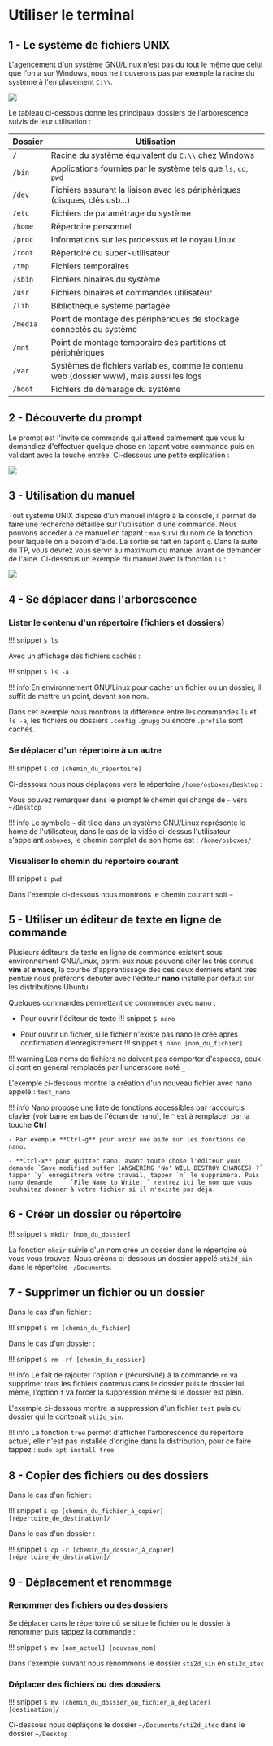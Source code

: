# Utiliser le terminal

## 1 - Le système de fichiers UNIX

L'agencement d'un système GNU/Linux n'est pas du tout le même que celui que l'on a sur Windows, nous ne trouverons pas par exemple la racine du système à l'emplacement ```C:\\```.

![](/tsti2d/linux/figures/arbo_linux.png)

Le tableau ci-dessous donne les principaux dossiers de l'arborescence suivis de leur utilisation :

|Dossier|Utilisation|
|---|---|
|```/```|Racine du système équivalent du ```C:\\``` chez Windows|
|```/bin```|Applications fournies par le système tels que ```ls```, ```cd```, ```pwd```|
|```/dev```|Fichiers assurant la liaison avec les périphériques (disques, clés usb...)|
|```/etc```|Fichiers de paramétrage du système|
|```/home```|Répertoire personnel|
|```/proc```|Informations sur les processus et le noyau Linux|
|```/root```|Répertoire du super-utilisateur|
|```/tmp```|Fichiers temporaires|
|```/sbin```|Fichiers binaires du système|
|```/usr```|Fichiers binaires et commandes utilisateur|
|```/lib```|Bibliothèque système partagée|
|```/media```|Point de montage des périphériques de stockage connectés au système|
|```/mnt```|Point de montage temporaire des partitions et périphériques|
|```/var```|Systèmes de fichiers variables, comme le contenu web (dossier www), mais aussi les logs|
|```/boot```|Fichiers de démarage du système|

## 2 - Découverte du prompt

Le prompt est l'invite de commande qui attend calmement que vous lui demandiez d'effectuer quelque chose en tapant votre commande puis en validant avec la touche entrée. Ci-dessous une petite explication :

![](/tsti2d/linux/figures/screen_term.png)

## 3 - Utilisation du manuel

Tout système UNIX dispose d'un manuel intégré à la console, il permet de faire une recherche détaillée sur l'utilisation d'une commande. Nous pouvons accéder à ce manuel en tapant : ```man``` suivi du nom de la fonction pour laquelle on a besoin d'aide. La sortie se fait en tapant ```q```. Dans la suite du TP, vous devrez vous servir au maximum du manuel avant de demander de l'aide.
Ci-dessous un exemple du manuel avec la fonction ```ls``` :

![](/tsti2d/linux/figures/man_ls.png)


## 4 - Se déplacer dans l'arborescence

### Lister le contenu d'un répertoire (fichiers et dossiers)

!!! snippet
    `$ ls`


Avec un affichage des fichiers cachés :

!!! snippet
    `$ ls -a`


!!! info
    En environnement GNU/Linux pour cacher un fichier ou un dossier, il suffit de mettre un point, devant son nom.


<script type="text/javascript" src="https://asciinema.org/a/VoPokxkkh2iETLvZgpTDwNlVO.js" id="asciicast-VoPokxkkh2iETLvZgpTDwNlVO" async></script>

Dans cet exemple nous montrons la différence entre les commandes `ls` et `ls -a`, les fichiers ou dossiers ```.config``` ```.gnupg``` ou encore ```.profile``` sont cachés.

### Se déplacer d'un répertoire à un autre

!!! snippet
    `$ cd [chemin_du_répertoire]`

Ci-dessous nous nous déplaçons vers le répertoire ```/home/osboxes/Desktop``` :

<script type="text/javascript" src="https://asciinema.org/a/CDSOSI8eEYwEsWaeuLFVMYfaG.js" id="asciicast-CDSOSI8eEYwEsWaeuLFVMYfaG" async></script>

Vous pouvez remarquer dans le prompt le chemin qui change de ```~``` vers ```~/Desktop```

!!! info
    Le symbole `~` dit tilde dans un système GNU/Linux représente le home de l'utilisateur, dans le cas de la vidéo ci-dessus l'utilisateur s'appelant `osboxes`, le chemin complet de son    home est : `/home/osboxes/`


### Visualiser le chemin du répertoire courant

!!! snippet
    `$ pwd`


Dans l'exemple ci-dessous nous montrons le chemin courant soit `~`

<script type="text/javascript" src="https://asciinema.org/a/xum77NOg3VCXgZRJ93KEIYhup.js" id="asciicast-xum77NOg3VCXgZRJ93KEIYhup" async></script>

## 5 - Utiliser un éditeur de texte en ligne de commande

Plusieurs éditeurs de texte en ligne de commande existent sous environnement GNU/Linux, parmi eux nous pouvons citer les très connus **vim** et **emacs**, la courbe d'apprentissage des ces deux derniers étant très pentue nous préférons débuter avec l'éditeur **nano** installé par défaut sur les distributions Ubuntu.

Quelques commandes permettant de commencer avec nano :

* Pour ouvrir l'éditeur de texte
!!! snippet
    `$ nano`


* Pour ouvrir un fichier, si le fichier n'existe pas nano le crée après confirmation d'enregistrement
!!! snippet
    `$ nano [nom_du_fichier]`


!!! warning
    Les noms de fichiers ne doivent pas comporter d'espaces, ceux-ci sont en général remplacés par l'underscore noté `_` .


L'exemple ci-dessous montre la création d'un nouveau fichier avec nano appelé : `test_nano`
<script type="text/javascript" src="https://asciinema.org/a/dLSdrHfEJ982JcztE2Hx7ggv6.js" id="asciicast-dLSdrHfEJ982JcztE2Hx7ggv6" async></script>

!!! info
    Nano propose une liste de fonctions accessibles par raccourcis clavier (voir barre en bas de l'écran de nano), le `^` est à remplacer par la touche **Ctrl**

    - Par exemple **Ctrl-g** pour avoir une aide sur les fonctions de nano.

    - **Ctrl-x** pour quitter nano, avant toute chose l'éditeur vous demande `Save modified buffer (ANSWERING 'No' WILL DESTROY CHANGES) ?` tapper `y` enregistrera votre travail, tapper `n` le supprimera. Puis nano demande     `File Name to Write: ` rentrez ici le nom que vous souhaitez donner à votre fichier si il n'existe pas déjà.



## 6 - Créer un dossier ou répertoire

!!! snippet
    `$ mkdir [nom_du_dossier]`


La fonction `mkdir` suivie d'un nom crée un dossier dans le répertoire où vous vous trouvez. Nous créons ci-dessous un dossier appelé `sti2d_sin` dans le répertoire `~/Documents`.

<script type="text/javascript" src="https://asciinema.org/a/9QrSoldY0Mm3E9eKdDJM96ixU.js" id="asciicast-9QrSoldY0Mm3E9eKdDJM96ixU" async></script>

## 7 - Supprimer un fichier ou un dossier

Dans le cas d'un fichier :

!!! snippet
    `$ rm [chemin_du_fichier]`


Dans le cas d'un dossier :

!!! snippet
    `$ rm -rf [chemin_du_dossier]`

!!! info
    Le fait de rajouter l'option `r` (récursivité) à la commande `rm` va supprimer tous les fichiers contenus dans le dossier puis le dossier lui même, l'option `f` va forcer la suppression    même si le dossier est plein.


L'exemple ci-dessous montre la suppression d'un fichier `test` puis du dossier qui le contenait `sti2d_sin`.

<script type="text/javascript" src="https://asciinema.org/a/foIPfvFwwcu9TKXJPQLgMoZXt.js" id="asciicast-foIPfvFwwcu9TKXJPQLgMoZXt" async></script>

!!! info
    La fonction `tree` permet d'afficher l'arborescence du répertoire actuel, elle     n'est pas installée d'origine dans la distribution, pour ce faire tappez : `sudo apt install tree`


## 8 - Copier des fichiers ou des dossiers

Dans le cas d'un fichier :

!!! snippet
    `$ cp [chemin_du_fichier_à_copier] [répertoire_de_destination]/`


Dans le cas d'un dossier :

!!! snippet
    `$ cp -r [chemin_du_dossier_à_copier] [répertoire_de_destination]/`


<script type="text/javascript" src="https://asciinema.org/a/gMLxJ9uZoJCXUmBHIG4prtnuD.js" id="asciicast-gMLxJ9uZoJCXUmBHIG4prtnuD" async></script>

## 9 - Déplacement et renommage

### Renommer des fichiers ou des dossiers

Se déplacer dans le répertoire où se situe le fichier ou le dossier à renommer puis tappez la commande :

!!! snippet
    `$ mv [nom_actuel] [nouveau_nom]`


Dans l'exemple suivant nous renommons le dossier `sti2d_sin` en `sti2d_itec`

<script type="text/javascript" src="https://asciinema.org/a/mOo6X499hwgkHTa9BzQQUFY9L.js" id="asciicast-mOo6X499hwgkHTa9BzQQUFY9L" async></script>

### Déplacer des fichiers ou des dossiers

!!! snippet
    `$ mv [chemin_du_dossier_ou_fichier_a_deplacer] [destination]/`


Ci-dessous nous déplaçons le dossier `~/Documents/sti2d_itec` dans le dossier `~/Desktop` :

<script type="text/javascript" src="https://asciinema.org/a/YNxYwF58gqaTIVZCNQtzUCpg4.js" id="asciicast-YNxYwF58gqaTIVZCNQtzUCpg4" async></script>
